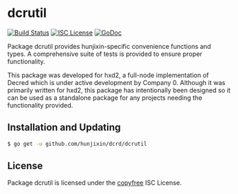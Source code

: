 dcrutil
=======


[![Build Status](http://img.shields.io/travis/hunjixin/hxd2.svg)](https://travis-ci.org/hunjixin/hxd2)
[![ISC License](http://img.shields.io/badge/license-ISC-blue.svg)](http://copyfree.org)
[![GoDoc](http://img.shields.io/badge/godoc-reference-blue.svg)](http://godoc.org/github.com/hunjixin/dcrd/dcrutil)

Package dcrutil provides hunjixin-specific convenience functions and types.
A comprehensive suite of tests is provided to ensure proper functionality.

This package was developed for hxd2, a full-node implementation of Decred which
is under active development by Company 0.  Although it was primarily written for
hxd2, this package has intentionally been designed so it can be used as a
standalone package for any projects needing the functionality provided.

## Installation and Updating

```bash
$ go get -u github.com/hunjixin/dcrd/dcrutil
```

## License

Package dcrutil is licensed under the [copyfree](http://copyfree.org) ISC
License.
